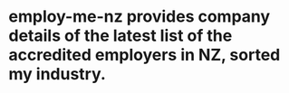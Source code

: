 # employ-me-nz provides company details of the latest list of the accredited employers in NZ, sorted my industry. 
